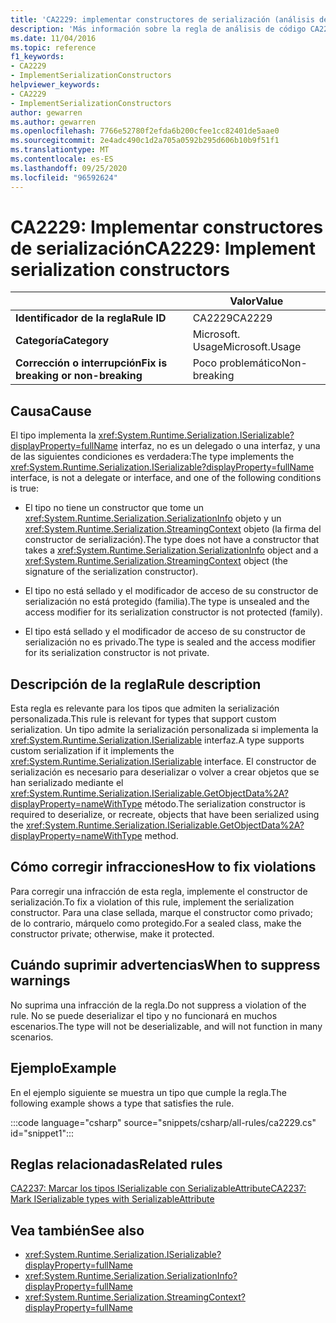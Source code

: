 ```yaml
---
title: 'CA2229: implementar constructores de serialización (análisis de código)'
description: 'Más información sobre la regla de análisis de código CA2229: implementar constructores de serialización'
ms.date: 11/04/2016
ms.topic: reference
f1_keywords:
- CA2229
- ImplementSerializationConstructors
helpviewer_keywords:
- CA2229
- ImplementSerializationConstructors
author: gewarren
ms.author: gewarren
ms.openlocfilehash: 7766e52780f2efda6b200cfee1cc82401de5aae0
ms.sourcegitcommit: 2e4adc490c1d2a705a0592b295d606b10b9f51f1
ms.translationtype: MT
ms.contentlocale: es-ES
ms.lasthandoff: 09/25/2020
ms.locfileid: "96592624"
---
```

# <a name="ca2229-implement-serialization-constructors"></a><span data-ttu-id="48dad-103">CA2229: Implementar constructores de serialización</span><span class="sxs-lookup"><span data-stu-id="48dad-103">CA2229: Implement serialization constructors</span></span>

| | <span data-ttu-id="48dad-104">Valor</span><span class="sxs-lookup"><span data-stu-id="48dad-104">Value</span></span> |
|-|-|
| <span data-ttu-id="48dad-105">**Identificador de la regla**</span><span class="sxs-lookup"><span data-stu-id="48dad-105">**Rule ID**</span></span> |<span data-ttu-id="48dad-106">CA2229</span><span class="sxs-lookup"><span data-stu-id="48dad-106">CA2229</span></span>|
| <span data-ttu-id="48dad-107">**Categoría**</span><span class="sxs-lookup"><span data-stu-id="48dad-107">**Category**</span></span> |<span data-ttu-id="48dad-108">Microsoft. Usage</span><span class="sxs-lookup"><span data-stu-id="48dad-108">Microsoft.Usage</span></span>|
| <span data-ttu-id="48dad-109">**Corrección o interrupción**</span><span class="sxs-lookup"><span data-stu-id="48dad-109">**Fix is breaking or non-breaking**</span></span> |<span data-ttu-id="48dad-110">Poco problemático</span><span class="sxs-lookup"><span data-stu-id="48dad-110">Non-breaking</span></span>|

## <a name="cause"></a><span data-ttu-id="48dad-111">Causa</span><span class="sxs-lookup"><span data-stu-id="48dad-111">Cause</span></span>

<span data-ttu-id="48dad-112">El tipo implementa la <xref:System.Runtime.Serialization.ISerializable?displayProperty=fullName> interfaz, no es un delegado o una interfaz, y una de las siguientes condiciones es verdadera:</span><span class="sxs-lookup"><span data-stu-id="48dad-112">The type implements the <xref:System.Runtime.Serialization.ISerializable?displayProperty=fullName> interface, is not a delegate or interface, and one of the following conditions is true:</span></span>

- <span data-ttu-id="48dad-113">El tipo no tiene un constructor que tome un <xref:System.Runtime.Serialization.SerializationInfo> objeto y un <xref:System.Runtime.Serialization.StreamingContext> objeto (la firma del constructor de serialización).</span><span class="sxs-lookup"><span data-stu-id="48dad-113">The type does not have a constructor that takes a <xref:System.Runtime.Serialization.SerializationInfo> object and a <xref:System.Runtime.Serialization.StreamingContext> object (the signature of the serialization constructor).</span></span>

- <span data-ttu-id="48dad-114">El tipo no está sellado y el modificador de acceso de su constructor de serialización no está protegido (familia).</span><span class="sxs-lookup"><span data-stu-id="48dad-114">The type is unsealed and the access modifier for its serialization constructor is not protected (family).</span></span>

- <span data-ttu-id="48dad-115">El tipo está sellado y el modificador de acceso de su constructor de serialización no es privado.</span><span class="sxs-lookup"><span data-stu-id="48dad-115">The type is sealed and the access modifier for its serialization constructor is not private.</span></span>

## <a name="rule-description"></a><span data-ttu-id="48dad-116">Descripción de la regla</span><span class="sxs-lookup"><span data-stu-id="48dad-116">Rule description</span></span>

<span data-ttu-id="48dad-117">Esta regla es relevante para los tipos que admiten la serialización personalizada.</span><span class="sxs-lookup"><span data-stu-id="48dad-117">This rule is relevant for types that support custom serialization.</span></span> <span data-ttu-id="48dad-118">Un tipo admite la serialización personalizada si implementa la <xref:System.Runtime.Serialization.ISerializable> interfaz.</span><span class="sxs-lookup"><span data-stu-id="48dad-118">A type supports custom serialization if it implements the <xref:System.Runtime.Serialization.ISerializable> interface.</span></span> <span data-ttu-id="48dad-119">El constructor de serialización es necesario para deserializar o volver a crear objetos que se han serializado mediante el <xref:System.Runtime.Serialization.ISerializable.GetObjectData%2A?displayProperty=nameWithType> método.</span><span class="sxs-lookup"><span data-stu-id="48dad-119">The serialization constructor is required to deserialize, or recreate, objects that have been serialized using the <xref:System.Runtime.Serialization.ISerializable.GetObjectData%2A?displayProperty=nameWithType> method.</span></span>

## <a name="how-to-fix-violations"></a><span data-ttu-id="48dad-120">Cómo corregir infracciones</span><span class="sxs-lookup"><span data-stu-id="48dad-120">How to fix violations</span></span>

<span data-ttu-id="48dad-121">Para corregir una infracción de esta regla, implemente el constructor de serialización.</span><span class="sxs-lookup"><span data-stu-id="48dad-121">To fix a violation of this rule, implement the serialization constructor.</span></span> <span data-ttu-id="48dad-122">Para una clase sellada, marque el constructor como privado; de lo contrario, márquelo como protegido.</span><span class="sxs-lookup"><span data-stu-id="48dad-122">For a sealed class, make the constructor private; otherwise, make it protected.</span></span>

## <a name="when-to-suppress-warnings"></a><span data-ttu-id="48dad-123">Cuándo suprimir advertencias</span><span class="sxs-lookup"><span data-stu-id="48dad-123">When to suppress warnings</span></span>

<span data-ttu-id="48dad-124">No suprima una infracción de la regla.</span><span class="sxs-lookup"><span data-stu-id="48dad-124">Do not suppress a violation of the rule.</span></span> <span data-ttu-id="48dad-125">No se puede deserializar el tipo y no funcionará en muchos escenarios.</span><span class="sxs-lookup"><span data-stu-id="48dad-125">The type will not be deserializable, and will not function in many scenarios.</span></span>

## <a name="example"></a><span data-ttu-id="48dad-126">Ejemplo</span><span class="sxs-lookup"><span data-stu-id="48dad-126">Example</span></span>

<span data-ttu-id="48dad-127">En el ejemplo siguiente se muestra un tipo que cumple la regla.</span><span class="sxs-lookup"><span data-stu-id="48dad-127">The following example shows a type that satisfies the rule.</span></span>

:::code language="csharp" source="snippets/csharp/all-rules/ca2229.cs" id="snippet1":::

## <a name="related-rules"></a><span data-ttu-id="48dad-128">Reglas relacionadas</span><span class="sxs-lookup"><span data-stu-id="48dad-128">Related rules</span></span>

[<span data-ttu-id="48dad-129">CA2237: Marcar los tipos ISerializable con SerializableAttribute</span><span class="sxs-lookup"><span data-stu-id="48dad-129">CA2237: Mark ISerializable types with SerializableAttribute</span></span>](ca2237.md)

## <a name="see-also"></a><span data-ttu-id="48dad-130">Vea también</span><span class="sxs-lookup"><span data-stu-id="48dad-130">See also</span></span>

- <xref:System.Runtime.Serialization.ISerializable?displayProperty=fullName>
- <xref:System.Runtime.Serialization.SerializationInfo?displayProperty=fullName>
- <xref:System.Runtime.Serialization.StreamingContext?displayProperty=fullName>
